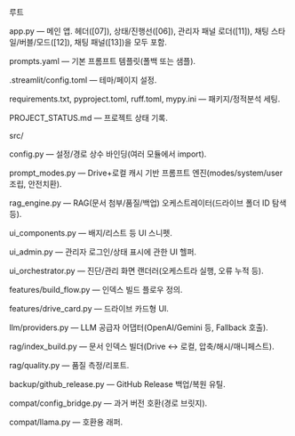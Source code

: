 루트

app.py — 메인 앱. 헤더([07]), 상태/진행선([06]), 관리자 패널 로더([11]), 채팅 스타일/버블/모드([12]), 채팅 패널([13])을 모두 포함.

prompts.yaml — 기본 프롬프트 템플릿(폴백 또는 샘플).

.streamlit/config.toml — 테마/페이지 설정.

requirements.txt, pyproject.toml, ruff.toml, mypy.ini — 패키지/정적분석 세팅.

PROJECT_STATUS.md — 프로젝트 상태 기록.

src/

config.py — 설정/경로 상수 바인딩(여러 모듈에서 import).

prompt_modes.py — Drive+로컬 캐시 기반 프롬프트 엔진(modes/system/user 조립, 안전치환).

rag_engine.py — RAG(문서 첨부/품질/백업) 오케스트레이터(드라이브 폴더 ID 탐색 등).

ui_components.py — 배지/리스트 등 UI 스니펫.

ui_admin.py — 관리자 로그인/상태 표시에 관한 UI 헬퍼.

ui_orchestrator.py — 진단/관리 화면 랜더러(오케스트라 실행, 오류 누적 등).

features/build_flow.py — 인덱스 빌드 플로우 정의.

features/drive_card.py — 드라이브 카드형 UI.

llm/providers.py — LLM 공급자 어댑터(OpenAI/Gemini 등, Fallback 호출).

rag/index_build.py — 문서 인덱스 빌더(Drive ↔ 로컬, 압축/해시/매니페스트).

rag/quality.py — 품질 측정/리포트.

backup/github_release.py — GitHub Release 백업/복원 유틸.

compat/config_bridge.py — 과거 버전 호환(경로 브릿지).

compat/llama.py — 호환용 래퍼.
